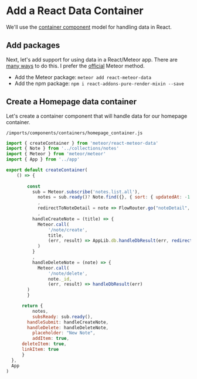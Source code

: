 # Add a React Data Container

We'll use the [container component](https://medium.com/@learnreact/container-components-c0e67432e005#.5se1cppmo) model for handling data in React.

## Add packages
Next, let's add support for using data in a React/Meteor app. There are [many ways](https://www.discovermeteor.com/blog/data-loading-react/) to do this.  I prefer the [official](http://guide.meteor.com/react.html) Meteor method.

- Add the Meteor package: ```meteor add react-meteor-data```
- Add the npm package: ```npm i react-addons-pure-render-mixin --save```


## Create a Homepage data container
Let's create a container component that will handle data for our homepage container.

``` /imports/components/containers/homepage_container.js ```

```js
import { createContainer } from 'meteor/react-meteor-data'
import { Note } from '../collections/notes'
import { Meteor } from 'meteor/meteor'
import { App } from '../app'

export default createContainer(
	() => {
		
		const
		  sub = Meteor.subscribe('notes.list.all'),
			notes = sub.ready()? Note.find({}, { sort: { updatedAt: -1 }}).fetch() : []
			,
			redirectToNoteDetail = note => FlowRouter.go("noteDetail", {_id: note._id})
			,
		  handleCreateNote = (title) => {
		    Meteor.call(
		    	'/note/create',
		    	title,
		    	(err, result) => AppLib.db.handleDbResult(err, redirectToNoteDetail(result))
		    )
		  }
		  ,
		  handleDeleteNote = (note) => {
		  	Meteor.call(
		  		'/note/delete',
		  		note._id,
		  		(err, result) => handleDbResult(err)
        )
	    }

	  return {
		  notes,
		  subsReady: sub.ready(),
	  	handleSubmit: handleCreateNote,
	  	handleDelete: handleDeleteNote,
		  placeholder: "New Note",
		  addItem: true,
      deleteItem: true,
      linkItem: true
	  }
  },
  App
)
```




